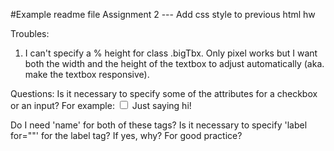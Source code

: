 #Example readme file
Assignment 2 --- Add css style to previous html hw 


Troubles:
1. I can't specify a % height for class .bigTbx. Only pixel works but I want both the width and the height of the textbox to adjust automatically (aka. make the textbox responsive). 


Questions:
Is it necessary to specify some of the attributes for a checkbox or an input? For example: 
		<input type="checkbox" name="contactType" value="hi" ID="cbxHi">
		<label for="cbxHi" name="msgType">Just saying hi!</label>

Do I need 'name' for both of these tags? Is it necessary to specify 'label for=""' for the label tag? If yes, why? For good practice? 
